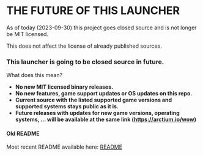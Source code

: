 # THE FUTURE OF THIS LAUNCHER

As of today (2023-09-30) this project goes closed source and is not longer be MIT licensed.

This does not affect the license of already published sources.

### This launcher is going to be closed source in future. 

What does this mean?

- **No new MIT licensed binary releases.**
- **No new features, game support updates or OS updates on this repo.**
- **Current source with the listed supported game versions and supported systems stays public as it is.**
- **Future releases with updates for new game versions, operating systems, ... will be available at the same link (https://arctium.io/wow)**

#### Old README
Most recent README available here: [README](README_OLD.md)
